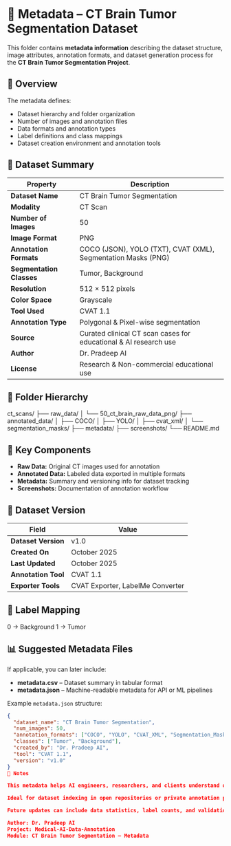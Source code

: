 # 🧾 Metadata – CT Brain Tumor Segmentation Dataset

This folder contains **metadata information** describing the dataset structure, image attributes, annotation formats, and dataset generation process for the **CT Brain Tumor Segmentation Project**.

## 📘 Overview
The metadata defines:
- Dataset hierarchy and folder organization  
- Number of images and annotation files  
- Data formats and annotation types  
- Label definitions and class mappings  
- Dataset creation environment and annotation tools  

## 🧩 Dataset Summary
| Property | Description |
|-----------|-------------|
| **Dataset Name** | CT Brain Tumor Segmentation |
| **Modality** | CT Scan |
| **Number of Images** | 50 |
| **Image Format** | PNG |
| **Annotation Formats** | COCO (JSON), YOLO (TXT), CVAT (XML), Segmentation Masks (PNG) |
| **Segmentation Classes** | Tumor, Background |
| **Resolution** | 512 × 512 pixels |
| **Color Space** | Grayscale |
| **Tool Used** | CVAT 1.1 |
| **Annotation Type** | Polygonal & Pixel-wise segmentation |
| **Source** | Curated clinical CT scan cases for educational & AI research use |
| **Author** | Dr. Pradeep AI |
| **License** | Research & Non-commercial educational use |

## 🧠 Folder Hierarchy
ct_scans/
├── raw_data/
│ └── 50_ct_brain_raw_data_png/
├── annotated_data/
│ ├── COCO/
│ ├── YOLO/
│ ├── cvat_xml/
│ └── segmentation_masks/
├── metadata/
├── screenshots/
└── README.md

## 🧩 Key Components
- **Raw Data:** Original CT images used for annotation  
- **Annotated Data:** Labeled data exported in multiple formats  
- **Metadata:** Summary and versioning info for dataset tracking  
- **Screenshots:** Documentation of annotation workflow  

## 🧬 Dataset Version
| Field | Value |
|--------|--------|
| **Dataset Version** | v1.0 |
| **Created On** | October 2025 |
| **Last Updated** | October 2025 |
| **Annotation Tool** | CVAT 1.1 |
| **Exporter Tools** | CVAT Exporter, LabelMe Converter |

## 🧩 Label Mapping
0 → Background
1 → Tumor

## 📊 Suggested Metadata Files
If applicable, you can later include:
- **metadata.csv** – Dataset summary in tabular format  
- **metadata.json** – Machine-readable metadata for API or ML pipelines  

Example `metadata.json` structure:
```json
{
  "dataset_name": "CT Brain Tumor Segmentation",
  "num_images": 50,
  "annotation_formats": ["COCO", "YOLO", "CVAT_XML", "Segmentation_Masks"],
  "classes": ["Tumor", "Background"],
  "created_by": "Dr. Pradeep AI",
  "tool": "CVAT 1.1",
  "version": "v1.0"
}
🧾 Notes

This metadata helps AI engineers, researchers, and clients understand dataset content without opening annotation files.

Ideal for dataset indexing in open repositories or private annotation portfolios.

Future updates can include data statistics, label counts, and validation splits.

Author: Dr. Pradeep AI
Project: Medical-AI-Data-Annotation
Module: CT Brain Tumor Segmentation – Metadata
